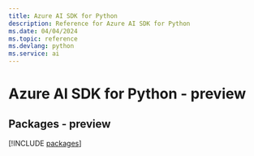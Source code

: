 ```yaml
---
title: Azure AI SDK for Python
description: Reference for Azure AI SDK for Python
ms.date: 04/04/2024
ms.topic: reference
ms.devlang: python
ms.service: ai
---
```

# Azure AI SDK for Python - preview
## Packages - preview
[!INCLUDE [packages](ai-index.md)]